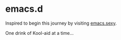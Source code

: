 emacs.d
=======

Inspired to begin this journey by visiting [emacs.sexy](http://emacs.sexy).

One drink of Kool-aid at a time...
